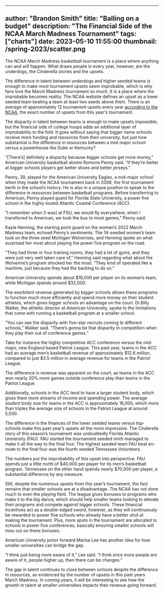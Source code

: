 
---
author: "Brandon Smith"
title: "Balling on a budget"
description: "The Financial Side of the NCAA March Madness Tournament"
tags: ["charts"]
date: 2023-05-10 11:55:00
thumbnail: /spring-2023/scatter.png
---

The NCAA March Madness basketball tournament is a place where anything can and will happen. What draws people in every year, however, are the underdogs, the Cinderella stories and the upsets. 
 
The difference in talent between underdogs and higher seeded teams is enough to make most tournament upsets seem improbable, which is why fans love the March Madness tournament so much. It is a place where the improbable becomes reality. The NCAA website defines an upset as a lower seeded team beating a team at least two seeds above them. There is an average of approximately 12 tournament upsets every year [according to the NCAA](https://www.ncaa.com/news/basketball-men/bracketiq/2018-03-13/heres-how-pick-march-madness-upsets-according-data), the exact number of upsets from this year's tournament.

The disparity in talent between teams is enough to make upsets impossible, but the financial side of college hoops adds an additional layer of improbability to the fold. It goes without saying that bigger name schools receive more funding and resources from their university, but just how substantial is the difference in resources between a mid-major school versus a powerhouse like Duke or Kentucky?

“[There’s] definitely a disparity because bigger schools get more money,” American University basketball alumni Romone Penny said. “If they’re better at bigger schools players get better shoes and better jerseys.”

Penny, 39, played for the American University Eagles, a mid-major school when they made the NCAA tournament back in 2008, the first tournament berth in the school’s history. He is also in a unique position to speak to the difference in resources between basketball programs. Before transferring to American, Penny played guard for Florida State University, a power five school in the highly touted Atlantic Coastal Conference (ACC). 

“I remember when [I was] at FSU, we would fly everywhere; when I transferred to American, we took the bus to most games,” Penny said. 

Kayla Henning, the starting point guard on the women’s 2022 March Madness team, echoed Penny’s sentiments. The 14-seeded women’s team took on the three seed Michigan Wolverines, and Henning spoke on what surprised her most about playing the power five program on the road.

"They had three or four training rooms, they had a lot of gyms, and they were just very well taken care of,” Henning said regarding what about the Wolverine’s program shocked her the most. “They kind of operated like a machine, just because they had the backing to do so.”

American University spends about $16,000 per player on its women’s team, while Michigan spends around $32,000.

The exorbitant revenue generated by bigger schools allows these programs to function much more efficiently and spend more money on their student athletes, which gives bigger schools an advantage on the court. Dr.Billy Walker, the athletic director at American University, spoke to the limitations that come with running a basketball program at a smaller school.

“You can see the disparity with five-star recruits coming to different schools,” Walker said. “There’s gonna be that disparity in competition when they play their out of conference games.”

<div class="flourish-embed flourish-scatter" data-src="visualisation/13699990"><script src="https://public.flourish.studio/resources/embed.js"></script></div> 

Take for instance the highly competitive ACC conference versus the mid-major, new England based Patriot League. This past year, teams in the ACC had an average men’s basketball revenue of approximately $12.6 million, compared to just $3.5 million in average revenue for teams in the Patriot League. 

<div class="flourish-embed flourish-chart" data-src="visualisation/13543032"><script src="https://public.flourish.studio/resources/embed.js"></script></div>

The difference in revenue was apparent on the court, as teams in the ACC won nearly 20% more games outside conference play than teams in the Patriot League.

<div class="flourish-embed flourish-chart" data-src="visualisation/13699328"><script src="https://public.flourish.studio/resources/embed.js"></script></div>

Additionally, schools in the ACC tend to have a larger student body, which gives them more streams of income and spending power. The average student body size for teams in the ACC is approximately 16,000, which more than triples the average size of schools in the Patriot League at around 5,000.

<div class="flourish-embed flourish-scatter" data-src="visualisation/13543312" data-width="75%"><script src="https://public.flourish.studio/resources/embed.js"></script></div>

The difference in the finances of the lower seeded teams versus top-schools make this past year’s upsets all the more impressive. The Cinderella story of this season’s tournament was undoubtedly Florida Atlantic University (FAU). FAU started the tournament seeded ninth managed to make it all the way to the final four. The highest seeded team FAU beat en-route to the final four was the fourth seeded Tennessee Volunteers. 

The numbers put the improbability of this upset into perspective. FAU spends just a little north of $40,000 per player for its men’s basketball program. Tennessee on the other hand spends nearly $70,000 per player, a substantial difference by any measure.

<div class="flourish-embed flourish-chart" data-src="visualisation/13699405"><script src="https://public.flourish.studio/resources/embed.js"></script></div>

Still, despite the numerous upsets from this year’s tournament, the fact remains that smaller schools are at a disadvantage. The NCAA has not done much to even the playing field. The league gives bonuses to programs who make it to the big dance, which should help smaller teams looking to elevate their programs and compete against bigger schools. These financial incentives act as a double-edged sword, however, as they will continuously be rewarded to power five schools who already have a better shot at making the tournament. Plus, more spots in the tournament are allocated to schools in power five conferences, basically ensuring smaller schools will miss out on these bonuses. 

American University junior forward Marisa Lee has another idea for how smaller universities can bridge the gap.

“I think just being more aware of it,” Lee said. “I think once more people are aware of it, people higher up, then there can be changes.”

The gap in talent continues to close between schools despite the difference in resources, as evidenced by the number of upsets in this past years March Madness. In coming years, it will be interesting to see how the growth in talent at smaller universities impacts their revenue going forward.

